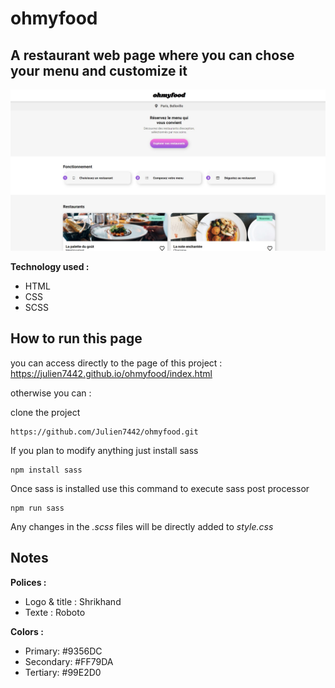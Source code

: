 # ohmyfood

## A restaurant web page where you can chose your menu and customize it

![screenshot of website](./screenshot.jpg)

**Technology used :**

-   HTML
-   CSS
-   SCSS

## How to run this page

you can access directly to the page of this project : https://julien7442.github.io/ohmyfood/index.html

otherwise you can :

clone the project

```terminal
https://github.com/Julien7442/ohmyfood.git
```

If you plan to modify anything just install sass

```terminal
npm install sass
```

Once sass is installed use this command to execute sass post processor

```terminal
npm run sass
```

Any changes in the _.scss_ files will be directly added to _style.css_

## Notes

**Polices :**

-   Logo & title : Shrikhand
-   Texte : Roboto

**Colors :**

-   Primary: #9356DC
-   Secondary: #FF79DA
-   Tertiary: #99E2D0
